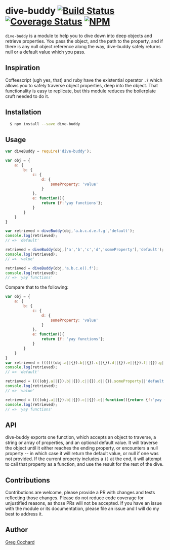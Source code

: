 # dive-buddy  [![Build Status](https://travis-ci.org/gcochard/dive-buddy.svg?branch=master)](https://travis-ci.org/gcochard/dive-buddy) [![Coverage Status](https://coveralls.io/repos/github/gcochard/dive-buddy/badge.svg?branch=master)](https://coveralls.io/github/gcochard/dive-buddy?branch=master) [![NPM](https://nodei.co/npm/dive-buddy.png?mini=true)](https://nodei.co/npm/dive-buddy/)

`dive-buddy` is a module to help you to dive down into deep objects and retrieve properties. You pass the object, and the path to the property, and if there is any null object reference along the way, dive-buddy safely returns null or a default value which you pass.

## Inspiration
Coffeescript (ugh yes, that) and ruby have the existential operator `.?` which allows you to safely traverse object properties, deep into the object. That functionality is easy to replicate, but this module reduces the boilerplate cruft needed to do it.

## Installation

``` bash
  $ npm install --save dive-buddy
```

## Usage

``` js
var diveBuddy = require('dive-buddy');

var obj = {
    a: {
        b: {
            c: {
                d: {
                    someProperty: 'value'
                }
            },
            e: function(){
                return {f:'yay functions'};
            }
        }
    }
}

var retrieved = diveBuddy(obj,'a.b.c.d.e.f.g','default');
console.log(retrieved);
// => 'default'

retrieved = diveBuddy(obj,['a','b','c','d','someProperty'],'default');
console.log(retrieved);
// => 'value'

retrieved = diveBuddy(obj,'a.b.c.e().f');
console.log(retrieved);
// => 'yay functions'
```

Compare that to the following:

``` js
var obj = {
    a: {
        b: {
            c: {
                d: {
                    someProperty: 'value'
                }
            },
            e: function(){
                return {f: 'yay functions'};
            }
        }
    }
}
var retrieved = ((((((obj.a||{}).b||{}).c||{}).d||{}).e||{}).f||{}).g||'default'
console.log(retrieved);
// => 'default'

retrieved = ((((obj.a||{}).b||{}).c||{}).d||{}).someProperty||'default'
console.log(retrieved);
// => 'value'

retrieved = ((((obj.a||{}).b||{}).c||{}).e||function(){return {f:'yay functions'};}).f||'default'
console.log(retrieved);
// => 'yay functions'
```

## API

dive-buddy exports one function, which accepts an object to traverse, a string or array of properties, and an optional default value. It will traverse the object until it either reaches the ending property, or encounters a null property -- in which case it will return the default value, or null if one was not provided. If the current property includes a `()` at the end, it will attempt to call that property as a function, and use the result for the rest of the dive.


## Contributions

Contributions are welcome, please provide a PR with changes and tests reflecting those changes. Please do not reduce code coverage for unjustified reasons, as those PRs will not be accepted. If you have an issue with the module or its documentation, please file an issue and I will do my best to address it.

## Author

[Greg Cochard][0]

[0]: https://github.com/gcochard
